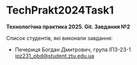 ﻿# TechPrakt2024Task1
**Технологічна практика 2025. Git. Завдання №2**

Список студентів, які виконали завдання:
* Печериця Богдан Дмитрович, група ІПЗ-23-1
ipz231_pbd@student.ztu.edu.ua